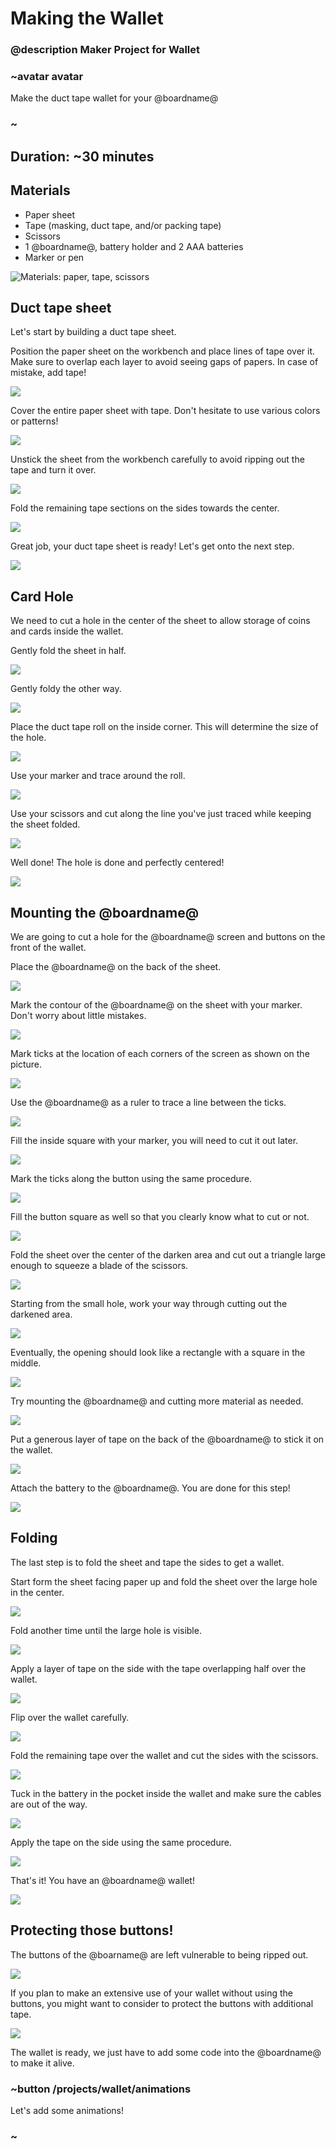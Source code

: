 # Making the Wallet
### @description Maker Project for Wallet

### ~avatar avatar

Make the duct tape wallet for your @boardname@

### ~

## Duration: ~30 minutes

## Materials
* Paper sheet
* Tape (masking, duct tape, and/or packing tape)
* Scissors
* 1 @boardname@, battery holder and 2 AAA batteries
* Marker or pen

![Materials: paper, tape, scissors](/static/mb/projects/wallet/materials.jpg)


## Duct tape sheet

Let's start by building a duct tape sheet.

Position the paper sheet on the workbench and place lines of tape over it. Make sure to overlap each layer to avoid seeing gaps of papers. In case of mistake, add tape!

![](/static/mb/projects/wallet/sheet1.jpg)

Cover the entire paper sheet with tape. Don't hesitate to use various colors or patterns!

![](/static/mb/projects/wallet/sheet2.jpg)

Unstick the sheet from the workbench carefully to avoid ripping out the tape and turn it over.

![](/static/mb/projects/wallet/sheet3.jpg)

Fold the remaining tape sections on the sides towards the center.

![](/static/mb/projects/wallet/sheet5.jpg)

Great job, your duct tape sheet is ready! Let's get onto the next step.

![](/static/mb/projects/wallet/sheet6.jpg)

## Card Hole

We need to cut a hole in the center of the sheet to allow storage of coins and cards inside the wallet.


Gently fold the sheet in half.

![](/static/mb/projects/wallet/hole1.jpg)

Gently foldy the other way.

![](/static/mb/projects/wallet/hole2.jpg)

Place the duct tape roll on the inside corner. This will determine the size of the hole.

![](/static/mb/projects/wallet/hole3.jpg)

Use your marker and trace around the roll.

![](/static/mb/projects/wallet/hole4.jpg)

Use your scissors and cut along the line you've just traced while keeping the sheet folded.

![](/static/mb/projects/wallet/hole5.jpg)

Well done! The hole is done and perfectly centered!

![](/static/mb/projects/wallet/hole6.jpg)

## Mounting the @boardname@

We are going to cut a hole for the @boardname@ screen and buttons on the front of the wallet.

Place the @boardname@ on the back of the sheet.

![](/static/mb/projects/wallet/mbhole1.jpg)

Mark the contour of the @boardname@ on the sheet with your marker. Don't worry about little mistakes.

![](/static/mb/projects/wallet/mbhole2.jpg)

Mark ticks at the location of each corners of the screen as shown on the picture.

![](/static/mb/projects/wallet/mbhole3.jpg)

Use the @boardname@ as a ruler to trace a line between the ticks.

![](/static/mb/projects/wallet/mbhole5.jpg)

Fill the inside square with your marker, you will need to cut it out later.

![](/static/mb/projects/wallet/mbhole6.jpg)

Mark the ticks along the button using the same procedure.

![](/static/mb/projects/wallet/mbhole7.jpg)

Fill the button square as well so that you clearly know what to cut or not.

![](/static/mb/projects/wallet/mbhole8.jpg)

Fold the sheet over the center of the darken area and cut out a triangle large enough to squeeze a blade of the scissors.

![](/static/mb/projects/wallet/mbhole9.jpg)

Starting from the small hole, work your way through cutting out the darkened area.

![](/static/mb/projects/wallet/mbhole10.jpg)

Eventually, the opening should look like a rectangle with a square in the middle.

![](/static/mb/projects/wallet/mbhole11.jpg)

Try mounting the @boardname@ and cutting more material as needed.

![](/static/mb/projects/wallet/mbhole12.jpg)

Put a generous layer of tape on the back of the @boardname@ to stick it on the wallet.

![](/static/mb/projects/wallet/mbhole13.jpg)

Attach the battery to the @boardname@. You are done for this step!

![](/static/mb/projects/wallet/mbhole14.jpg)

## Folding

The last step is to fold the sheet and tape the sides to get a wallet.

Start form the sheet facing paper up and fold the sheet over the large hole in the center.

![](/static/mb/projects/wallet/fold1.jpg)

Fold another time until the large hole is visible.

![](/static/mb/projects/wallet/fold2.jpg)

Apply a layer of tape on the side with the tape overlapping half over the wallet.

![](/static/mb/projects/wallet/fold3.jpg)

Flip over the wallet carefully.

![](/static/mb/projects/wallet/fold4.jpg)

Fold the remaining tape over the wallet and cut the sides with the scissors.

![](/static/mb/projects/wallet/fold5.jpg)

Tuck in the battery in the pocket inside the wallet and make sure the cables are out of the way.

![](/static/mb/projects/wallet/fold6.jpg)

Apply the tape on the side using the same procedure.

![](/static/mb/projects/wallet/fold7.jpg)

That's it! You have an @boardname@ wallet!

![](/static/mb/projects/wallet/wallet.jpg)

## Protecting those buttons!

The buttons of the @boarname@ are left vulnerable to being ripped out.

![](/static/mb/projects/wallet/rug1.jpg)

If you plan to make an extensive use of your wallet without using the buttons, you might want to consider to protect the buttons with additional tape.

![](/static/mb/projects/wallet/rug2.jpg)

The wallet is ready, we just have to add some code into the @boardname@ to make it alive.

### ~button /projects/wallet/animations

Let's add some animations!

### ~
